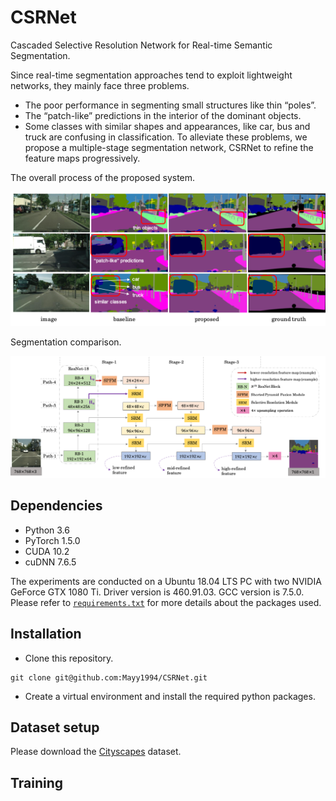# CSRNet


Cascaded Selective Resolution Network for Real-time Semantic Segmentation. 

Since real-time segmentation approaches tend to exploit lightweight networks, they mainly face three problems. 
- The poor performance in segmenting small structures like thin “poles”. 
- The “patch-like” predictions in the interior of the dominant objects. 
- Some classes with similar shapes and appearances, like car, bus and truck are confusing in classification. 
To alleviate these problems, we propose a multiple-stage segmentation network, CSRNet to refine the feature maps progressively. 


The overall process of the proposed system.
<p align="center"><img src="./figure/image2.png" width="1000" alt="" /></p>

Segmentation comparison.
<p align="center"><img src="./figure/image1.png" width="800" alt="" /></p>



## Dependencies
- Python 3.6
- PyTorch 1.5.0
- CUDA 10.2 
- cuDNN 7.6.5

The experiments are conducted on a Ubuntu 18.04 LTS PC with two NVIDIA GeForce GTX 1080 Ti. Driver version is 460.91.03. GCC version is 7.5.0. Please refer to [`requirements.txt`](requirements.txt) for more details about the packages used.


## Installation
- Clone this repository.
```
git clone git@github.com:Mayy1994/CSRNet.git
```
- Create a virtual environment and install the required python packages.

## Dataset setup

Please download the [Cityscapes](https://www.cityscapes-dataset.com/downloads/) dataset.


## Training

